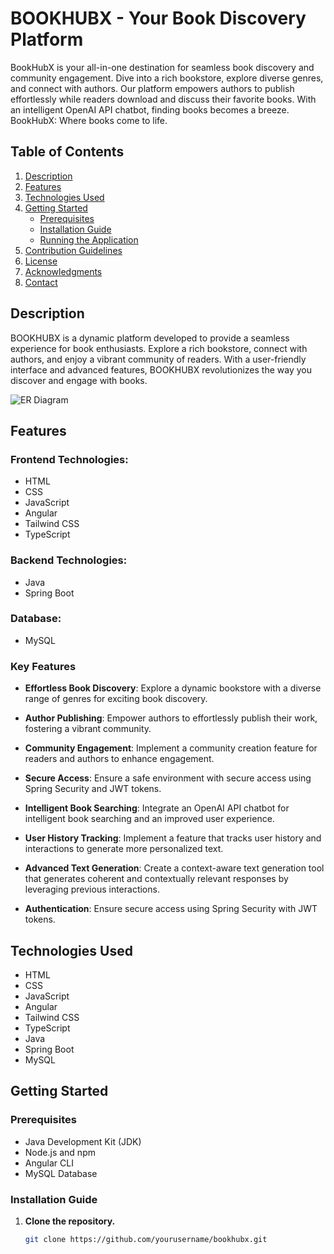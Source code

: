 # BOOKHUBX - Your Book Discovery Platform

BookHubX is your all-in-one destination for seamless book discovery and community engagement. Dive into a rich bookstore, explore diverse genres, and connect with authors. Our platform empowers authors to publish effortlessly while readers download and discuss their favorite books. With an intelligent OpenAI API chatbot, finding books becomes a breeze. BookHubX: Where books come to life.

## Table of Contents

1. [Description](#description)
2. [Features](#features)
3. [Technologies Used](#technologies-used)
4. [Getting Started](#getting-started)
   - [Prerequisites](#prerequisites)
   - [Installation Guide](#installation-guide)
   - [Running the Application](#running-the-application)
5. [Contribution Guidelines](#contribution-guidelines)
6. [License](#license)
7. [Acknowledgments](#acknowledgments)
8. [Contact](#contact)

## Description

BOOKHUBX is a dynamic platform developed to provide a seamless experience for book enthusiasts. Explore a rich bookstore, connect with authors, and enjoy a vibrant community of readers. With a user-friendly interface and advanced features, BOOKHUBX revolutionizes the way you discover and engage with books.

![ER Diagram](https://drive.google.com/file/d/1TdK--TJexlh21BvfT5aJdw243eBq6mfH/view?usp=sharing)

## Features

### Frontend Technologies:
- HTML
- CSS
- JavaScript
- Angular
- Tailwind CSS
- TypeScript

### Backend Technologies:
- Java
- Spring Boot

### Database:
- MySQL

### Key Features

- **Effortless Book Discovery**: Explore a dynamic bookstore with a diverse range of genres for exciting book discovery.

- **Author Publishing**: Empower authors to effortlessly publish their work, fostering a vibrant community.

- **Community Engagement**: Implement a community creation feature for readers and authors to enhance engagement.

- **Secure Access**: Ensure a safe environment with secure access using Spring Security and JWT tokens.

- **Intelligent Book Searching**: Integrate an OpenAI API chatbot for intelligent book searching and an improved user experience.

- **User History Tracking**: Implement a feature that tracks user history and interactions to generate more personalized text.

- **Advanced Text Generation**: Create a context-aware text generation tool that generates coherent and contextually relevant responses by leveraging previous interactions.

- **Authentication**: Ensure secure access using Spring Security with JWT tokens.

## Technologies Used

- HTML
- CSS
- JavaScript
- Angular
- Tailwind CSS
- TypeScript
- Java
- Spring Boot
- MySQL

## Getting Started

### Prerequisites

- Java Development Kit (JDK)
- Node.js and npm
- Angular CLI
- MySQL Database

### Installation Guide

1. **Clone the repository.**
   ```bash
   git clone https://github.com/yourusername/bookhubx.git
